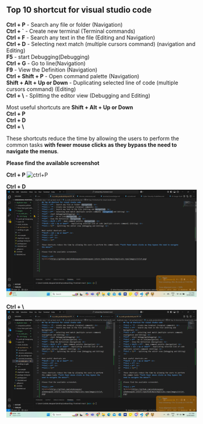 ## Top 10 shortcut for visual studio code 
**Ctrl + P** - Search any file or folder (Navigation) <br>
**Ctrl + `** - Create new terminal (Terminal commands) <br>
**Ctrl + F** - Search any text in the file (Editing and Navigation) <br>
**Ctrl + D** - Selecting next match (multiple cursors command) (navigation and Editing) <br>
**F5** - start Debugging(Debugging) <br>
**Ctrl + G** - Go to line(Navigation) <br>
**F9** - View the Definition (Navigation) <br>
**Ctrl + Shift + P** - Open command palette (Navigation) <br>
**Shift + Alt + Up or Down** - Duplicating selected line of code (multiple cursors command) (Editing) <br>
**Ctrl + \\** - Splitting the editor view (Debugging and Editing) <br>

Most useful shortcuts are
**Shift + Alt + Up or Down** <br>
**Ctrl + P** <br>
**Ctrl + D** <br>
**Ctrl + \\** 

These shortcuts reduce the time by allowing the users to perform the common tasks **with fewer mouse clicks as they bypass the need to navigate the menus**. 

**Please find the available screenshot**

**Ctrl + P**
![ctrl+P](https://github.com/ashokneupane/ashokneupane-intern-repo/blob/main/duplicate-repo/images/ctrl%2BP.png)

**Ctrl + D**
![ctrl+D](https://github.com/ashokneupane/ashokneupane-intern-repo/blob/main/duplicate-repo/images/vs_code_productivity/ctrl%2BD.png)

**Ctrl + \\**
![ctrl+\\](https://github.com/ashokneupane/ashokneupane-intern-repo/blob/main/duplicate-repo/images/vs_code_productivity/splitting-editor.png)





